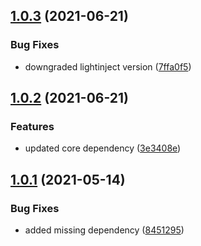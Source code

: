 ## [1.0.3](https://github.com/thecogworks/Cogworks.AzureSearch.IoC.LightInject/compare/1.0.2...1.0.3) (2021-06-21)


### Bug Fixes

* downgraded lightinject version ([7ffa0f5](https://github.com/thecogworks/Cogworks.AzureSearch.IoC.LightInject/commit/7ffa0f51f69dc8249a63a07e01bdd9c0d1aab933))



## [1.0.2](https://github.com/thecogworks/Cogworks.AzureSearch.IoC.LightInject/compare/1.0.1...1.0.2) (2021-06-21)


### Features

* updated core dependency ([3e3408e](https://github.com/thecogworks/Cogworks.AzureSearch.IoC.LightInject/commit/3e3408e17d2ea1f6ed65f08935e7e4d70f3ed668))



## [1.0.1](https://github.com/thecogworks/Cogworks.AzureSearch.IoC.LightInject/compare/8451295f83e0870c67ca7c15d1dd918bbea5bf0a...1.0.1) (2021-05-14)


### Bug Fixes

* added missing dependency ([8451295](https://github.com/thecogworks/Cogworks.AzureSearch.IoC.LightInject/commit/8451295f83e0870c67ca7c15d1dd918bbea5bf0a))



